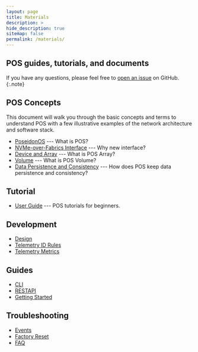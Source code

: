```yaml
---
layout: page
title: Materials
description: >
hide_description: true
sitemap: false
permalink: /materials/
---
```


## POS guides, tutorials, and documents

If you have any questions, please feel free to [open an issue](https://github.com/poseidonos/poseidonos/issues) on GitHub.
{:.note}

## POS Concepts
This document will walk you through the basic concepts and terms to understand POS with a few illustrative examples of the network architecture and software stack.

- [PoseidonOS](../doc/concepts/poseidonos.md) --- What is POS?
- [NVMe-over-Fabrics Interface](../doc/concepts/nvme_of_interface.md) --- Why new interface?
- [Device and Array](../doc/concepts/device_and_array.md) --- What is POS Array? 
- [Volume](../doc/concepts/volume.md) --- What is POS Volume?
- [Data Persistence and Consistency](../doc/concepts/data_persistence_and_consistency.md) --- How does POS keep data persistence and consistency?

## Tutorial
- [User Guide](tutorial.md) --- POS tutorials for beginners.

## Development
- [Design](../doc/development/design/log_management.md) 
- [Telemetry ID Rules](../doc/development/telemetry/ID_RULES.md) 
- [Telemetry Metrics](../doc/development/telemetry/METRICS.md) 

## Guides
- [CLI](../doc/guides/cli/poseidonos-cli.md)
- [RESTAPI](../doc/guides/rest_api/README.md)
- [Getting Started](../doc/guides/getting_started/learning_best_practices.md)

## Troubleshooting
- [Events](../doc/troubleshooting/events.md) 
- [Factory Reset](../doc/troubleshooting/factory_reset.md) 
- [FAQ](../doc/troubleshooting/faq.md) 